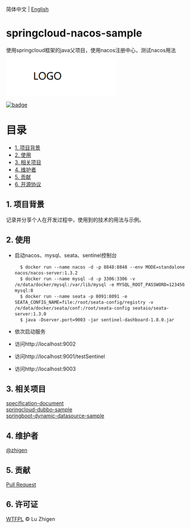 简体中文 | [English](/README.en-US.md)

# springcloud-nacos-sample
使用springcloud框架的java父项目，使用nacos注册中心，测试nacos用法

![logo](https://raw.githubusercontent.com/zhigen/specification-document/master/static/logo.png "logo tip")

[![badge](https://img.shields.io/badge/license-WTFPL-blue)](http://www.wtfpl.net/)

# 目录
* [1. 项目背景](#1)
* [2. 使用](#2)
* [3. 相关项目](#3)
* [4. 维护者](#4)
* [5. 贡献](#5)
* [6. 开源协议](#6)

<a id="1"></a>
## 1. 项目背景
记录并分享个人在开发过程中，使用到的技术的用法与示例。

<a id="2"></a>
## 2. 使用
* 启动nacos、mysql、seata、sentinel控制台

        $ docker run --name nacos -d -p 8848:8848 --env MODE=standalone nacos/nacos-server:1.3.2
        $ docker run --name mysql -d -p 3306:3306 -v /e/data/docker/mysql:/var/lib/mysql -e MYSQL_ROOT_PASSWORD=123456 mysql:8
        $ docker run --name seata -p 8091:8091 -e SEATA_CONFIG_NAME=file:/root/seata-config/registry -v /e/data/docker/seata/conf:/root/seata-config seataio/seata-server:1.3.0
        $ java -Dserver.port=9003 -jar sentinel-dashboard-1.8.0.jar

* 依次启动服务
* 访问http://localhost:9002
* 访问http://localhost:9001/testSentinel
* 访问http://localhost:9003

<a id="3"></a>
## 3. 相关项目
[specification-document](https://github.com/zhigen/specification-document)<br/>
[springcloud-dubbo-sample](https://github.com/zhigen/springcloud-dubbo-sample)<br/>
[springboot-dynamic-datasource-sample](https://github.com/zhigen/springboot-dynamic-datasource-sample)<br/>

<a id="4"></a>
## 4. 维护者
[@zhigen](https://github.com/zhigen)

<a id="5"></a>
## 5. 贡献
[Pull Request](https://github.com/zhigen/springcloud-nacos-sample/pulls)

<a id="6"></a>
## 6. 许可证
[WTFPL](/LICENSE) © Lu Zhigen